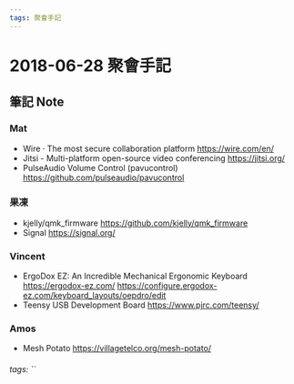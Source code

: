 ```yaml
---
tags: 聚會手記
---
```


2018-06-28 聚會手記
===

筆記 Note
---

### Mat
- Wire · The most secure collaboration platform
https://wire.com/en/
- Jitsi - Multi-platform open-source video conferencing
https://jitsi.org/
- PulseAudio Volume Control (pavucontrol)
https://github.com/pulseaudio/pavucontrol

### 果凍
- kjelly/qmk_firmware
https://github.com/kjelly/qmk_firmware
- Signal
https://signal.org/

### Vincent
- ErgoDox EZ: An Incredible Mechanical Ergonomic Keyboard
https://ergodox-ez.com/
https://configure.ergodox-ez.com/keyboard_layouts/oepdro/edit
- Teensy USB Development Board
https://www.pjrc.com/teensy/

### Amos
- Mesh Potato
https://villagetelco.org/mesh-potato/

###### tags: ``



